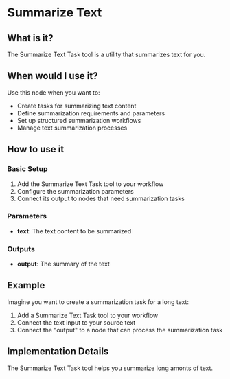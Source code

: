 # Summarize Text

## What is it?

The Summarize Text Task tool is a utility that summarizes text for you.

## When would I use it?

Use this node when you want to:

- Create tasks for summarizing text content
- Define summarization requirements and parameters
- Set up structured summarization workflows
- Manage text summarization processes

## How to use it

### Basic Setup

1. Add the Summarize Text Task tool to your workflow
1. Configure the summarization parameters
1. Connect its output to nodes that need summarization tasks

### Parameters

- **text**: The text content to be summarized

### Outputs

- **output**: The summary of the text

## Example

Imagine you want to create a summarization task for a long text:

1. Add a Summarize Text Task tool to your workflow
1. Connect the text input to your source text
1. Connect the "output" to a node that can process the summarization task

## Implementation Details

The Summarize Text Task tool helps you summarize long amonts of text.
